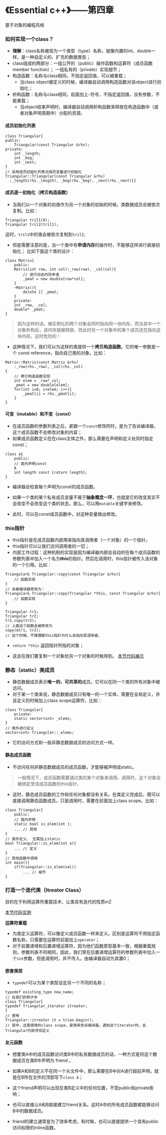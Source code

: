 # 《Essential c++》——第四章

基于对象的编程风格

### 如何实现一个class？
- **理解**：class名称被视为一个类型（type）名称，就像内置的int、double一样。是一种自定义的、扩充的数据类型；
- class组成的两部分：一组公开的（public）操作函数和运算符（成员函数member function）； 一组私有的（private）实现细节；
- 构造函数：名称与class相同，不指定返回值，可以被重载；
	- 当class object被定义的时候，编译器自动调用构造函数对该object进行初始化；
- 析构函数：名称与class相同，前面加上`~`符号，不指定返回值，没有参数，不能重载；
	- 当object结束声明时，编译器自动调用析构函数来释放在构造函数中（或者对象声明周期中）分配的资源。

#### 成员初始化列表
```
class Triangular{
public:
	Triangular(const Triangular &rhs);
private:
	int _length;
	int _beg;
	int _next;
}
// 采用成员初始化列表对成员变量进行初始化
Triangular::Triangular(const Triangular &rhs)
  :_length(rhs._length), _beg(rhs._beg), _next(rhs._next){}
```

#### 成员逐一初始化（拷贝构造函数）
- 当我们以一个对象的初值作为另一个对象的初始的时候，类数据成员会被依次复制。比如：
```
Triangular tril1(8);
Triangular tril2(tril1);
```
这时，`tril1`中的值会被依次复制到`tril2`;

- 但是需要注意的是，当一个类中有**申请内存**的操作时，不能够这样进行直接初始化；
比如下面这个类的设计：
```
class Matrix{
    public:
    Matrix(int row, int col):_row(row), _col(col){
        // 进行动态内存申请
        _pmat = new double[row*col];
    }
    ~Matrix(){
        delete [] _pmat;
    }
    private:
    int _row, _col;
    double* _pmat;
}
```

> 因为这样的话，被实例化的两个对象会同时指向同一块内存，而当其中一个对象析构后，该内存就被释放，而此时另一个对象中的某个成员还在指向这块内存。这时危险的！

- 这种情况下，我们可以为这样的类提供一个**拷贝构造函数**。它的唯一参数是一个 const reference，指向自己类的对象。比如：
```
Matrix::Matrix(const Matrix &rhs)
    :_row(rhs._row), _col(rhs._col)
{
    // 拷贝构造函数实现
    int elem = _row*_col;
    _pmat = new double[elem];
    for(int i=0; i<elem; i++){
        _pmat[i] = rhs._pmat[i];
    }
}
```


#### 可变（mutable）和不变（const）
- 在成员函数的参数列表之后，紧跟一个``const``修饰符时，是为了告诉编译器，这个成员函数不会修改对象的内容；
- 如果成员函数定义在在class主体之外，那么需要在声明和定义处同时指定const；
```
class a{
    public:
    // 类内声明const
    A
    int length const {return length};
}
```
- 编译器会检查每个声明为const的成员函数。

- 如果一个类的某个私有成员变量不属于**抽象概念一环**，也就是它的改变其实不会改变不会改变这个类的状态，那么，可以用``mutable``关键字来修饰。
- 此时，可以在const成员函数中，对这种变量做出修改。

### this指针
- this指针是在成员函数内部用来指向其调用者（一个对象）的一个指针。
- this指针可以让我们访问调用者的一切；
- 内部工作过程：这种机制的实现是因为编译器内部会自动的在每个成员函数的参数列表中加入一个名为**this**的指针。然后在调用时，this指针被传入该对象的一个引用。比如：
```
Triangular& Triangular::copy(const Triangular &rhs){
    // 函数实现
}
// 会被编译器修改为：
Triangular& Triangular::copy(Triangular *this, const Triangular &rhs){
    // 函数实现
}

Triangular tr1;
Triangular tr2;
tr1.copy(tr2);
// 上面这个函数会被修改为
copy(&tr1, tr2);
// 这个时候，不难理解this指针为什么会指向其调用者。
```

- `return *this` 返回指针所指的对象；

- 这会在我们要复制一个对象给另一个对象的时候用到。
[本节代码展示](../code/this.cpp)

### 静态（static）类成员
- 静态数据成员表示**唯一的、可共享的**成员。它可以在同一个类的所有对象中被访问。
- 对于某一个类来说，静态数据成员只有唯一的一个实体，需要在全局定义，并且定义的时候加上class scope运算符，比如：
```
class Triangular{
    private:
    static vector<int> _elems;
}
// 类外进行定义
vector<int> Triangular::_elems;
```
- 它的访问方式和一般非静态数据成员的访问方式一样。

#### 静态成员函数
- 不访问任何非静态数据成员的成员函数，才能够被声明成static。

> 一般情况下，成员函数需要通过类的某个对象来调用。调用时，这个对象会被绑定至该成员函数的this指针。

- 这时，静态成员函数的工作和任何对象都没有关系，在类定义完成后，既可以直接调用静态函数成员。只是调用时，需要在前面加上class scope。比如：
```
class Triangular{
    public:
    // 类内声明
    static bool is_elem(int );
    ... // 其他
}
// 类外定义， 无需加上static
bool Triangular::is_elem(int a){
    ... // 定义
}
// 其他函数中调用
int main(){
    if(Triangular::is_elem(val))
        ... // 细节
}
```

### 打造一个迭代类（Itreator Class）
目的在于利用运算符重载技术，让类具有迭代的性质mZ

[本节代码实例](../code/operatorOverload/)

**运算符重载**
- 为类定义运算符，可以像定义成员函数一样来定义。区别是运算符不用指定函数名称，只需要在运算符前面加上`operator`；
- 对于前置递增和后置递增运算符，因为他们函数原型基本一致，根据重载规则，参数列表不同相同，因此，我们常在后置递增运算符的参数列表中加入一个`int`参数，但是调用时，并不传入。由编译器自动为其置0；


#### 嵌套类型
- `typedef`可以为某个类型设定另一个不同的名称；
```
typedef existing_type new_name;
// 在我们的例子中
class Triangular{
typedef Triangular_iterator itreator;
}
// 使用
Triangular::itreator it = trian.begin();
// 其中，这里使用的class scope，是用来告诉编译器，遇到这个iterator时，去Triangular内部寻找定义
```

#### 友元函数
- 想要类A中的成员函数访问类B中的私有数据成员的话，一种方式是将这个数据成员在类B中声明为 friend 。
- 如果A和B的定义不在同一个头文件中，那么需要在B中对A进行超前声明。就是在B所在文件的顶部写下`class A`；
- 这个friend声明可以出现在类B定义中的任何位置，不受public和private影响；

- 也可以直接让A和B直接建立friend关系。这时A中的所有成员函数都能够访问B中的数据成员。

- friend的建立通常是为了效率考虑。有时候，也可以直接提供一个具有public访问权限的inline函数。
